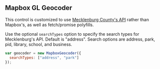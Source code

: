 ## Mapbox GL Geocoder

This control is customized to use [Mecklenburg County's API](https://github.com/tobinbradley/dirt-simple-postgis-http-api) rather than Mapbox's, as well as fetch/promise polyfills.

Use the optional `searchTypes` option to specify the search types for Mecklenburg's API. Default is "address". Search options are address, park, pid, library, school, and business. 

```javascript
var geocoder = new MapboxGeocoder({
  searchTypes: ["address", "park"]
});
```
